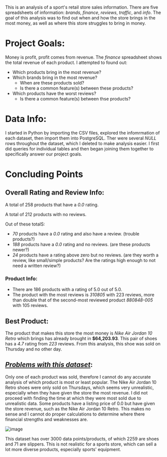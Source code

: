 This is an analysis of a sport's retail store sales information. There are five spreadsheets of information: *brands*, *finance*, *reviews*, *traffic*, and *info*. The goal of this analysis was to find out when and how the store brings in the most money, as well as where this store struggles to bring in money.

# Project Goals:
Money is profit, profit comes from revenue. The *finance* spreadsheet shows the total revenue of each product. I attempted to found out:

- Which products bring in the most revenue?
- Which brands bring in the most revenue?
  - When are these products sold?
  - Is there a common feature(s) between these products?
- Which products have the worst reviews?
  - Is there a common feature(s) between thse products?

# Data Info:
I started in Python by importing the CSV files, explored the infomrmation of each dataset, then import them into PostgreSQL. Ther were several *NULL* rows throughout the dataset, which I deleted to make analysis easier. I first did queries for individual tables and then began joining them together to specifically answer our project goals.

# Concluding Points
## Overall Rating and Review Info:

A total of 258 products that have a *0.0* rating.

A total of 212 products with no reviews.

Out of these totalS:

- *70* products have a *0.0* rating and also have a review. (trouble products?)
- *188* products have a *0.0* rating and no reviews. (are these products newer?)
- *24* products have a rating above zero but no reviews. (are they worth a review, like small/simple products? Are the ratings high enough to not need a written review?)

### Product Info:

- There are 186 products with a rating of 5.0 out of 5.0.
- The product with the most reviews is *310805* with 223 reviews, more than double that of the second-most reviewed product *880848-005* with 105 reviews.

## Best Product:
The product that makes this store the most money is *Nike Air Jordan 10 Retro* which brings has already brought in **$64,203.93**. This pair of shoes has a *4.7* rating from *223* reviews. From this analysis, this shoe was sold on Thursday and no other day.

## <ins>*Problems with this dataset*</ins>:

Only one of each product was sold, therefore I cannot do any accurate analysis of which product is most or least popular.
The Nike Air Jordan 10 Retro shoes were only sold on Thursdays, which seems very unrealistic, especially when they have given the store the most revenue. I did not proceed with finding the time at which they were most sold due to unrealistic data.
Some products have a listing price of 0.0 but have given the store revenue, such as the Nike Air Jordan 10 Retro. This makes no sense and I cannot do proper calculations to determine where there financial strengths and weaknesses are.

![image](https://github.com/user-attachments/assets/e71ca96a-13fa-43a6-9838-6629d4c974b5)

This dataset has over 3000 data points/products, of which 2259 are shoes and 71 are slippers. This is not realistic for a sports store, which can sell a lot more diverse products, especially sports' equipment.
